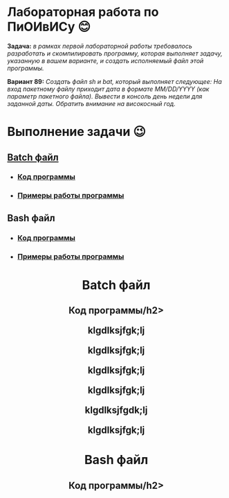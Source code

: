 # Лабораторная работа по ПиОИвИСу :blush:
__Задача:__ _в рамках первой лабораторной работы требовалось разработать и скомпилировать программу, которая выполняет задачу, указанную в вашем варианте, и создать исполняемый файл этой программы._

__Вариант 89:__ _Создать файл sh и bat, который выполняет следующее: 
На вход пакетному файлу приходит дата в формате MM/DD/YYYY (как параметр пакетного файла). Вывести в консоль день недели для заданной даты. Обратить внимание на високосный год._

# Выполнение задачи &#128521;
[<h2>Batch файл</h2>](#batch)
<ul>
  <li><h3><a href="#batch_code">Код программы</a></h3></li>
  <li><h3><a href="#batch_example">Примеры работы программы</a></h3></li>
</ul>
<h2>Bash файл</h2>
<ul>
  <li><h3><a href="#bash_code">Код программы</a></h3></li>
  <li><h3><a href="#bash_example">Примеры работы программы</a></h3></li>
</ul>
<h1 id="batch" align="center">Batch файл</h1>
<h2 id="batch_code" align="center">Код программы/h2>
<p>klgdlksjfgk;lj</p>
<p>klgdlksjfgk;lj</p>
<p>klgdlksjfgk;lj</p>
<p>klgdlksjfgk;lj</p>
<p>klgdlksjfgdk;lj</p>
<p>klgdlksjfgk;lj</p>
<h1 id="bash" align="center">Bash файл</h1>
<h2 id="bash_code" align="center">Код программы/h2>

